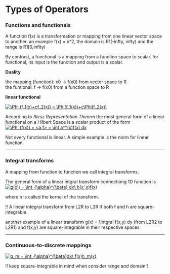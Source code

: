 # Types of Operators

### Functions and functionals

A function f(x) is a transformation or mapping from one linear vector space to another. an example f(x) = x^2, the domain is R1(-infty, infty) and the range is R1[0,infity)

By contrast, a functional is a mapping from a function space to scalar. for functional, its input is the function and output is a scalar.

**Duality**

the mapping (function):  x0 -> f(x0)  from vector space to R  
the funtional:   f -> f(x0)   from a function space to R

**linear functional**

<a href="https://www.codecogs.com/eqnedit.php?latex=\Phi&space;(f_1(x)&plus;cf_2(x))&space;=&space;\Phi(f_1(x))&plus;c\Phi(f_2(x))" target="_blank"><img src="https://latex.codecogs.com/gif.latex?\Phi&space;(f_1(x)&plus;cf_2(x))&space;=&space;\Phi(f_1(x))&plus;c\Phi(f_2(x))" title="\Phi (f_1(x)+cf_2(x)) = \Phi(f_1(x))+c\Phi(f_2(x))" /></a>

According to *Riesz Representation Theorm* the most general form of a linear functional on a Hilbert Space is a scalar product of the form <a href="https://www.codecogs.com/eqnedit.php?latex=\Phi&space;(f(x))&space;=&space;<a,f>&space;=&space;\int&space;a^*(x)f(x)&space;dx" target="_blank"><img src="https://latex.codecogs.com/gif.latex?\Phi&space;(f(x))&space;=&space;<a,f>&space;=&space;\int&space;a^*(x)f(x)&space;dx" title="\Phi (f(x)) = <a,f> = \int a^*(x)f(x) dx" /></a>

Not every functional is linear. A simple example is the norm for linear function.

-----
### Integral transforms

A mapping from function to function we call integral transforms.

The general form of a linear intgral transform connectiong 1D function is <a href="https://www.codecogs.com/eqnedit.php?latex=g(x')&space;=&space;\int_{\alpha}^{\beta}&space;dx\&space;h(x',x)f(x)" target="_blank"><img src="https://latex.codecogs.com/gif.latex?g(x')&space;=&space;\int_{\alpha}^{\beta}&space;dx\&space;h(x',x)f(x)" title="g(x') = \int_{\alpha}^{\beta} dx\ h(x',x)f(x)" /></a>

where h is called the kernel of the transform. 

!! A  linear integral transform from L2R to L2R if both f and h are square-integrable

another example of a linear transform g(x) = \intgral f(x,y) dy (from L2R2 to L2R1) and f(x,y) are square-integrable in their respective spaces

-----
### Continuous-to-discrete mappings

<a href="https://www.codecogs.com/eqnedit.php?latex=g_m&space;=&space;\int_{\alpha}^{\beta}dx\&space;f(x)h_m(x)" target="_blank"><img src="https://latex.codecogs.com/gif.latex?g_m&space;=&space;\int_{\alpha}^{\beta}dx\&space;f(x)h_m(x)" title="g_m = \int_{\alpha}^{\beta}dx\ f(x)h_m(x)" /></a>

!! keep square-integrable in mind when consider range and domain!!